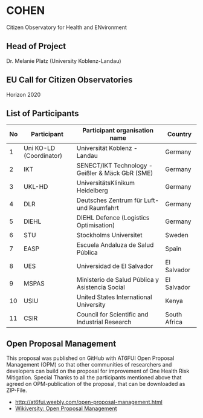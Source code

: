 # COHEN
Citizen Observatory for Health and ENvironment

## Head of Project
Dr. Melanie Platz (University Koblenz-Landau)

## EU Call for Citizen Observatories
Horizon 2020

## List of Participants

| No  | Participant | Participant organisation name | Country |
| ------------- | ------------- | ------------- | ------------- |
| 1  | Uni KO-LD (Coordinator) | Universität Koblenz - Landau | Germany |
| 2  | IKT | SENECT/IKT Technology - Geißler & Mäck GbR (SME) | Germany |
| 3  | UKL-HD | UniversitätsKlinikum Heidelberg | Germany |
| 4  | DLR |  Deutsches Zentrum für Luft- und Raumfahrt | Germany |
| 5  | DIEHL | DIEHL Defence (Logistics Optimisation) | Germany |
| 6  | STU | Stockholms Universitet | Sweden |
| 7  | EASP | Escuela Andaluza de Salud Pública | Spain |
| 8  | UES | Universidad de El Salvador | El Salvador |
| 9  | MSPAS | Ministerio de Salud Pública y Asistencia Social | El Salvador |
| 10 | USIU | United States International University | Kenya |
| 11 | CSIR | Council for Scientific and Industrial Research | South Africa |



## Open Proposal Management
This proposal was published on GitHub with AT6FUI Open Proposal Management (OPM) so that other communities of researchers and developers can build on the proposal for improvement of One Health Risk Mitigation. Special Thanks to all the participants mentioned above that agreed on OPM-publication of the proposal, that can be downloaded as ZIP-File.

* http://at6fui.weebly.com/open-proposal-management.html
* [Wikiversity: Open Proposal Management](https://en.wikiversity.org/wiki/Open_Community_Approach/Open_Proposal_Management#Learning_Task)
